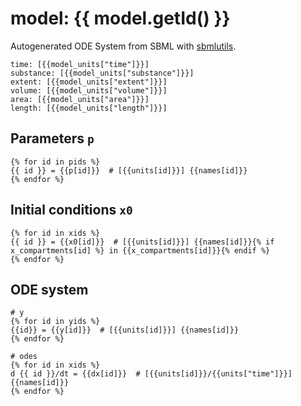 # model: {{ model.getId() }}
Autogenerated ODE System from SBML with [sbmlutils](https://github.com/matthiaskoenig/sbmlutils).
```
time: [{{model_units["time"]}}]
substance: [{{model_units["substance"]}}]
extent: [{{model_units["extent"]}}]
volume: [{{model_units["volume"]}}]
area: [{{model_units["area"]}}]
length: [{{model_units["length"]}}]
```

## Parameters `p`
```
{% for id in pids %}
{{ id }} = {{p[id]}}  # [{{units[id]}}] {{names[id]}}  
{% endfor %}
```

## Initial conditions `x0`
```
{% for id in xids %}
{{ id }} = {{x0[id]}}  # [{{units[id]}}] {{names[id]}}{% if x_compartments[id] %} in {{x_compartments[id]}}{% endif %}  
{% endfor %}
```

## ODE system
```
# y
{% for id in yids %}
{{id}} = {{y[id]}}  # [{{units[id]}}] {{names[id]}}  
{% endfor %}

# odes
{% for id in xids %}
d {{ id }}/dt = {{dx[id]}}  # [{{units[id]}}/{{units["time"]}}] {{names[id]}}  
{% endfor %}
```
